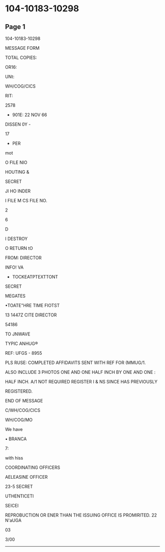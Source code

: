 # 104-10183-10298

## Page 1

104-10183-10298

MESSAGE FORM

TOTAL COPIES:

OR16:

UNt:

WH/COG/CICS

RIT:

2578

- 901E: 22 NOV 66

DISSEN 0Y -

17

- PER

mot

O FILE NIO

HOUTING &

SECRET

JI HO INDER

I FILE M CS FILE NO.

2

6

D

I DESTROY

O RETURN tO

FROM: DIRECTOR

INFO! VA

- TOCKEATPTEXTTONT

SECRET

MEGATES

•TOATE"HRE TIME FIOTST

13 1447Z CITE DIRECTOR

54186

TO JNWAVE

TYPIC ANHUG®

REF: UFGS - 8955

PLS RUSE: COMPLETED AFFIDAVITS SENT WITH REF FOR (MMUG/1.

ALSO INCLUDE 3 PHOTOS ONE AND ONE HALF INCH BY ONE AND ONE :

HALF INCH. A/1 NOT REQUIRED REGISTER I & NS SINCE HAS PREVIOUSLY

REGISTERED.

END OF MESSAGE

C/WH/COG/CICS

WH/COG/MO

We have

• BRANCA

7:

with hiss

COORDINATING OFFICERS

AELEASINE OFFICER

23-5 SECRET

UTHENTICETI

SEICEI

REPROBUCTION OR ENER THAN THE ISSUING OFFICE IS PROMIRITED. 22 N'aUGA

03

3/00

---

